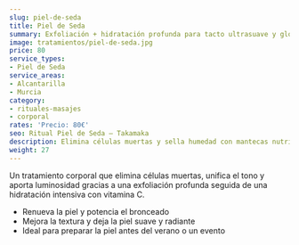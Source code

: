 ```yaml
---
slug: piel-de-seda
title: Piel de Seda
summary: Exfoliación + hidratación profunda para tacto ultrasuave y glow inmediato.
image: tratamientos/piel-de-seda.jpg
price: 80
service_types:
- Piel de Seda
service_areas:
- Alcantarilla
- Murcia
category:
- rituales-masajes
- corporal
rates: 'Precio: 80€'
seo: Ritual Piel de Seda – Takamaka
description: Elimina células muertas y sella humedad con mantecas nutritivas aromáticas.
weight: 27
---
```


Un tratamiento corporal que elimina células muertas, unifica el tono y aporta luminosidad gracias a una exfoliación profunda seguida de una hidratación intensiva con vitamina C.

- Renueva la piel y potencia el bronceado
- Mejora la textura y deja la piel suave y radiante
- Ideal para preparar la piel antes del verano o un evento
